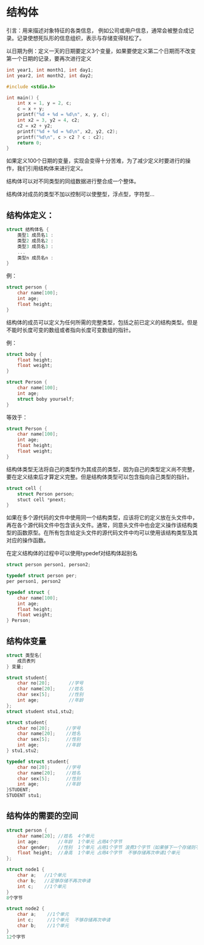 # 结构体

引言：用来描述对象特征的各类信息， 例如公司或用户信息，通常会被整合成记录。记录使想死队形的信息组织，表示与存储变得轻松了。

以日期为例：定义一天的日期要定义3个变量，如果要使定义第二个日期而不改变第一个日期的记录，要再次进行定义

```c
int year1, int month1, int day1;
int year2, int month2, int day2;
```

```c
#include <stdio.h>

int main() {
    int x = 1, y = 2, c;
    c = x + y;
    printf("%d + %d = %d\n", x, y, c);
    int x2 = 3, y2 = 4, c2;
    c2 = x2 + y2;
    printf("%d + %d = %d\n", x2, y2, c2);
    printf("%d\n", c > c2 ? c : c2);
    return 0;
}
```

如果定义100个日期的变量，实现会变得十分苦难，为了减少定义时要进行的操作，我们引用结构体来进行定义。

结构体可以对不同类型的同组数据进行整合成一个整体。

结构体对成员的类型不加以控制可以使整型，浮点型，字符型...

## 结构体定义：

```c
struct 结构体名 {
    类型1 成员名1 :
    类型2 成员名2 :
    类型3 成员名3 :
    ...
    类型n 成员名n :
}
```

例：

```c
struct person {
    char name[100];
    int age;
    float height;
}
```

结构体的成员可以定义为任何所需的完整类型，包括之前已定义的结构类型。但是不能时长度可变的数组或者指向长度可变数组的指针。

例：

```c
struct boby {
    float height;
    float weight;
}

struct Person {
    char name[100];
    int age;
    struct boby yourself;
}
```

等效于：                                                                                                                                                                                                                    

```c
struct Person {
    char name[100];
    int age;
    float height;
    float weight;
}
```

结构体类型无法将自己的类型作为其成员的类型，因为自己的类型定义尚不完整， 要在定义结束后才算定义完整。但是结构体类型可以包含指向自己类型的指针。

```c
struct cell {
    struct Person person;
	stuct cell *pnext;
}
```

如果在多个源代码的文件中使用同一个结构类型，应该将它的定义放在头文件中，再在各个源代码文件中包含该头文件。通常，同意头文件中也会定义操作该结构类型的函数原型。在所有包含给定头文件的源代码文件中均可以使用该结构类型及其对应的操作函数。

在定义结构体的过程中可以使用typedef对结构体起别名

```c
struct person person1, person2;

typedef struct person per;
per person1, person2
```

```c
typedef struct {
    char name[100];
    int age;
    float height;
    float weight;
} Person;
```

## 结构体变量

```c
struct 类型名{
    成员表列
} 变量;
```

```c
struct student{
    char no[20];       //学号
    char name[20];     //姓名
    char sex[5];       //性别
    int age;           //年龄
};             
struct student stu1,stu2;
```

```c
struct student{
    char no[20];      //学号
    char name[20];    //姓名
    char sex[5];      //性别
    int age;          //年龄
} stu1,stu2;    
```

```c
typedef struct student{
    char no[20];      //学号
    char name[20];    //姓名
    char sex[5];      //性别
    int age;          //年龄
}STUDENT;
STUDENT stu1;
```

## 结构体的需要的空间

```c
struct person {
    char name[20]; //姓名  4个单元
    int age;       //年龄  1个单元 占用4个字节
    char gender;   //性别  1个单元 占用1个字节 浪费3个字节（如果够下一个存储则不再申请）
    float height;  //身高  1个单元 占用4个字节  不够存储再次申请1个单元
};
```

```c
struct node1 {
    char a;   //1个单元
    char b;   //足够存储不再次申请
    int c;    //1个单元
}
8个字节

struct node2 {
    char a;    //1个单元
    int c;     //1个单元  不够存储再次申请
    char b;    //1个单元
}
12个字节
```





  

